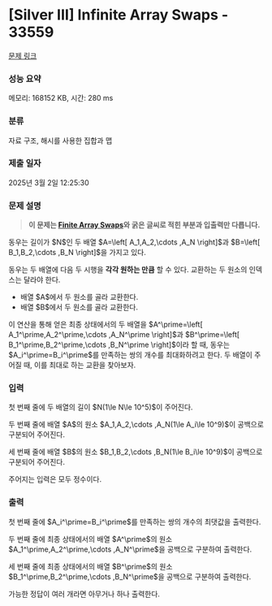 # [Silver III] Infinite Array Swaps - 33559 

[문제 링크](https://www.acmicpc.net/problem/33559) 

### 성능 요약

메모리: 168152 KB, 시간: 280 ms

### 분류

자료 구조, 해시를 사용한 집합과 맵

### 제출 일자

2025년 3월 2일 12:25:30

### 문제 설명

<blockquote>
<p><strong>이 문제는 <a href="/problem/33567" target="_blank">Finite Array Swaps</a>와 굵은 글씨로 적힌 부분과 입출력만 다릅니다.</strong></p>
</blockquote>

<p>동우는 길이가 $N$인 두 배열 $A=\left[ A_1,A_2,\cdots ,A_N \right]$과 $B=\left[ B_1,B_2,\cdots ,B_N \right]$을 가지고 있다.</p>

<p>동우는 두 배열에 다음 두 시행을 <strong>각각 원하는 만큼</strong> 할 수 있다. 교환하는 두 원소의 인덱스는 달라야 한다.</p>

<ul>
	<li>배열 $A$에서 두 원소를 골라 교환한다.</li>
	<li>배열 $B$에서 두 원소를 골라 교환한다.</li>
</ul>

<p>이 연산을 통해 얻은 최종 상태에서의 두 배열을 $A^\prime=\left[ A_1^\prime,A_2^\prime,\cdots ,A_N^\prime \right]$과 $B^\prime=\left[ B_1^\prime,B_2^\prime,\cdots ,B_N^\prime \right]$이라 할 때, 동우는 $A_i^\prime=B_i^\prime$를 만족하는 쌍의 개수를 최대화하려고 한다. 두 배열이 주어질 때, 이를 최대로 하는 교환을 찾아보자.</p>

### 입력 

 <p>첫 번째 줄에 두 배열의 길이 $N(1\le N\le 10^5)$이 주어진다.</p>

<p>두 번째 줄에 배열 $A$의 원소 $A_1,A_2,\cdots ,A_N(1\le A_i\le 10^9)$이 공백으로 구분되어 주어진다.</p>

<p>세 번째 줄에 배열 $B$의 원소 $B_1,B_2,\cdots ,B_N(1\le B_i\le 10^9)$이 공백으로 구분되어 주어진다.</p>

<p>주어지는 입력은 모두 정수이다.</p>

### 출력 

 <p>첫 번째 줄에 $A_i^\prime=B_i^\prime$를 만족하는 쌍의 개수의 최댓값을 출력한다.</p>

<p>두 번째 줄에 최종 상태에서의 배열 $A^\prime$의 원소 $A_1^\prime,A_2^\prime,\cdots ,A_N^\prime$을 공백으로 구분하여 출력한다.</p>

<p>세 번째 줄에 최종 상태에서의 배열 $B^\prime$의 원소 $B_1^\prime,B_2^\prime,\cdots ,B_N^\prime$을 공백으로 구분하여 출력한다.</p>

<p>가능한 정답이 여러 개라면 아무거나 하나 출력한다.</p>

